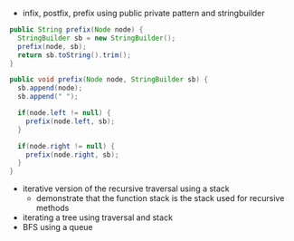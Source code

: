 - infix, postfix, prefix using public private pattern and stringbuilder

```java
public String prefix(Node node) {
  StringBuilder sb = new StringBuilder();
  prefix(node, sb);
  return sb.toString().trim();
}

public void prefix(Node node, StringBuilder sb) {
  sb.append(node);
  sb.append(" ");

  if(node.left != null) {
    prefix(node.left, sb);
  }

  if(node.right != null) {
    prefix(node.right, sb);
  }
}
```

- iterative version of the recursive traversal using a stack
  + demonstrate that the function stack is the stack used for recursive methods
- iterating a tree using traversal and stack
- BFS using a queue
